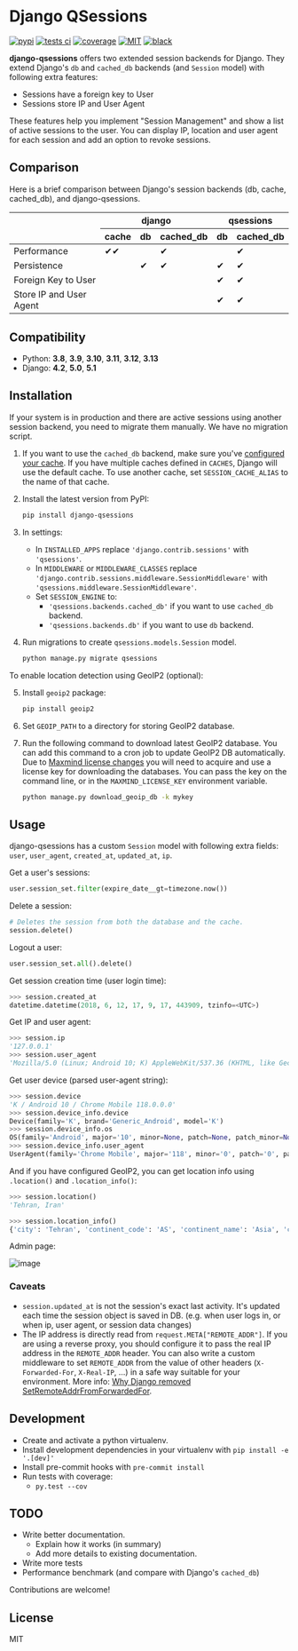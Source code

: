 # Django QSessions

[![pypi](https://img.shields.io/pypi/v/django-qsessions.svg)](https://pypi.python.org/pypi/django-qsessions/)
[![tests ci](https://github.com/QueraTeam/django-qsessions/workflows/tests/badge.svg)](https://github.com/QueraTeam/django-qsessions/actions)
[![coverage](https://img.shields.io/endpoint?url=https://gist.githubusercontent.com/quera-org/24a6d63ff9d29d9be5399169f8199ca0/raw/pytest-coverage__main.json)](https://github.com/QueraTeam/django-qsessions/actions)
[![MIT](https://img.shields.io/github/license/QueraTeam/django-qsessions.svg)](https://github.com/QueraTeam/django-qsessions/blob/master/LICENSE.txt)
[![black](https://img.shields.io/badge/code%20style-black-000000.svg)](https://github.com/psf/black)

**django-qsessions** offers two extended session backends for Django.
They extend Django's `db` and `cached_db` backends (and `Session` model)
with following extra features:

- Sessions have a foreign key to User
- Sessions store IP and User Agent

These features help you implement "Session Management" and show a list
of active sessions to the user. You can display IP, location and user
agent for each session and add an option to revoke sessions.

## Comparison

Here is a brief comparison between Django's session backends (db, cache,
cached_db), and django-qsessions.

<table>
  <thead>
  <tr>
    <th rowspan="2"></th>
    <th colspan="3">django</th>
    <th colspan="2">qsessions</th>
  </tr>
  <tr>
    <th>cache</th>
    <th>db</th>
    <th>cached_db</th>
    <th>db</th>
    <th>cached_db</th>
  </tr>
  <tr>
  </thead>
  <tbody>
    <td>Performance</td>
    <td>✔✔</td>
    <td></td>
    <td>✔</td>
    <td></td>
    <td>✔</td>
  </tr>
  <tr>
    <td>Persistence</td>
    <td></td>
    <td>✔</td>
    <td>✔</td>
    <td>✔</td>
    <td>✔</td>
  </tr>
  <tr>
    <td>Foreign Key to User</td>
    <td></td>
    <td></td>
    <td></td>
    <td>✔</td>
    <td>✔</td>
  </tr>
  <tr>
    <td>Store IP and User Agent</td>
    <td></td>
    <td></td>
    <td></td>
    <td>✔</td>
    <td>✔</td>
  </tr>
</tbody>
</table>

## Compatibility

- Python: **3.8**, **3.9**, **3.10**, **3.11**, **3.12**, **3.13**
- Django: **4.2**, **5.0**, **5.1**

## Installation

If your system is in production and there are active sessions using
another session backend, you need to migrate them manually. We have no
migration script.

1.  If you want to use the `cached_db` backend, make sure you've
    [configured your
    cache](https://docs.djangoproject.com/en/dev/topics/cache/). If you
    have multiple caches defined in `CACHES`, Django will use the
    default cache. To use another cache, set `SESSION_CACHE_ALIAS` to
    the name of that cache.

2.  Install the latest version from PyPI:

    ```sh
    pip install django-qsessions
    ```

3.  In settings:

    - In `INSTALLED_APPS` replace `'django.contrib.sessions'` with
      `'qsessions'`.
    - In `MIDDLEWARE` or `MIDDLEWARE_CLASSES` replace
      `'django.contrib.sessions.middleware.SessionMiddleware'` with
      `'qsessions.middleware.SessionMiddleware'`.
    - Set `SESSION_ENGINE` to:
      - `'qsessions.backends.cached_db'` if you want to use
        `cached_db` backend.
      - `'qsessions.backends.db'` if you want to use `db` backend.

4.  Run migrations to create `qsessions.models.Session` model.

    ```sh
    python manage.py migrate qsessions
    ```

To enable location detection using GeoIP2 (optional):

5.  Install `geoip2` package:

    ```sh
    pip install geoip2
    ```

6.  Set `GEOIP_PATH` to a directory for storing GeoIP2 database.

7.  Run the following command to download latest GeoIP2 database. You
    can add this command to a cron job to update GeoIP2 DB
    automatically. Due to [Maxmind license
    changes](https://blog.maxmind.com/2019/12/18/significant-changes-to-accessing-and-using-geolite2-databases/)
    you will need to acquire and use a license key for downloading the
    databases. You can pass the key on the command line, or in the
    `MAXMIND_LICENSE_KEY` environment variable.

    ```sh
    python manage.py download_geoip_db -k mykey
    ```

## Usage

django-qsessions has a custom `Session` model with following extra
fields: `user`, `user_agent`, `created_at`, `updated_at`, `ip`.

Get a user's sessions:

```python
user.session_set.filter(expire_date__gt=timezone.now())
```

Delete a session:

```python
# Deletes the session from both the database and the cache.
session.delete()
```

Logout a user:

```python
user.session_set.all().delete()
```

Get session creation time (user login time):

```python
>>> session.created_at
datetime.datetime(2018, 6, 12, 17, 9, 17, 443909, tzinfo=<UTC>)
```

Get IP and user agent:

```python
>>> session.ip
'127.0.0.1'
>>> session.user_agent
'Mozilla/5.0 (Linux; Android 10; K) AppleWebKit/537.36 (KHTML, like Gecko) Chrome/118.0.0.0 Mobile Safari/537.36'
```

Get user device (parsed user-agent string):

```python
>>> session.device
'K / Android 10 / Chrome Mobile 118.0.0.0'
>>> session.device_info.device
Device(family='K', brand='Generic_Android', model='K')
>>> session.device_info.os
OS(family='Android', major='10', minor=None, patch=None, patch_minor=None)
>>> session.device_info.user_agent
UserAgent(family='Chrome Mobile', major='118', minor='0', patch='0', patch_minor='0')
```


And if you have configured GeoIP2, you can get location info using `.location()`
and `.location_info()`:

```python
>>> session.location()
'Tehran, Iran'

>>> session.location_info()
{'city': 'Tehran', 'continent_code': 'AS', 'continent_name': 'Asia', 'country_code': 'IR', 'country_name': 'Iran', 'time_zone': 'Asia/Tehran', ...}
```

Admin page:

![image](https://user-images.githubusercontent.com/2115303/41525284-b0b258b0-72f5-11e8-87f1-8770e0094f4c.png)

### Caveats

- `session.updated_at` is not the session's exact last activity. It's
  updated each time the session object is saved in DB. (e.g. when user
  logs in, or when ip, user agent, or session data changes)
- The IP address is directly read from `request.META["REMOTE_ADDR"]`.
  If you are using a reverse proxy,
  you should configure it
  to pass the real IP address in the `REMOTE_ADDR` header.
  You can also write a custom middleware
  to set `REMOTE_ADDR` from the value of other headers
  (`X-Forwarded-For`, `X-Real-IP`, ...)
  in a safe way suitable for your environment.
  More info: [Why Django removed SetRemoteAddrFromForwardedFor](https://docs.djangoproject.com/en/5.2/releases/1.1/#removed-setremoteaddrfromforwardedfor-middleware).

## Development

- Create and activate a python virtualenv.
- Install development dependencies in your virtualenv with `pip install -e '.[dev]'`
- Install pre-commit hooks with `pre-commit install`
- Run tests with coverage:
  - `py.test --cov`

## TODO

- Write better documentation.
  - Explain how it works (in summary)
  - Add more details to existing documentation.
- Write more tests
- Performance benchmark (and compare with Django's `cached_db`)

Contributions are welcome!

## License

MIT
